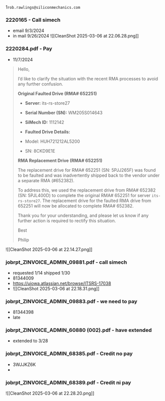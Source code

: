 1`rob.rawlings@siliconmechanics.com`
### 2220165 - Call simech
- email 9/3/2024
- in mail 9/26/2024
![[CleanShot 2025-03-06 at 22.06.28.png]]
### 2220284.pdf - Pay
- 11/7/2024
> Hello,
> 
> I’d like to clarify the situation with the recent RMA processes to avoid any further confusion.
> 
> **Original Faulted Drive (RMA# 652251)**
> 
> - **Server:** its-rs-store27
> 
> - **Serial Number (SN):** WM205S014643
> - **SiMech ID:** 1112142
> 
> - **Faulted Drive Details:**
> 
> - Model: HUH721212AL5200
> - SN: 8CKD9E1E
> 
> **RMA Replacement Drive (RMA# 652251)**
> 
> The replacement drive for RMA# 652251 (SN: 5PJJ265F) was found to be faulted and was inadvertently shipped back to the vendor under a separate RMA (#652382).
> 
> To address this, we used the replacement drive from RMA# 652382 (SN: 5PJL400D) to complete the original RMA# 652251 for server `its-rs-store27`. The replacement drive for the faulted RMA drive from 652251 will now be allocated to complete RMA# 652382.
> 
> Thank you for your understanding, and please let us know if any further action is required to rectify this situation.
> 
> Best
> 
> Philip

![[CleanShot 2025-03-06 at 22.14.27.png]]
### jobrpt_ZINVOICE_ADMIN_09881.pdf - call simech
- requested 1/14 shipped 1/30
- 81344009
- https://uiowa.atlassian.net/browse/ITSRS-17038
- ![[CleanShot 2025-03-06 at 22.18.31.png]]
### jobrpt_ZINVOICE_ADMIN_09883.pdf - we need to pay
- 81344398
- late 
### jobrpt_ZINVOICE_ADMIN_60880 (002).pdf - have extended
- extended to 3/28
### jobrpt_ZINVOICE_ADMIN_68385.pdf - Credit no pay
- 3WJJKZ6K
- 

### jobrpt_ZINVOICE_ADMIN_68389.pdf - Credit ni pay
![[CleanShot 2025-03-06 at 22.28.20.png]]